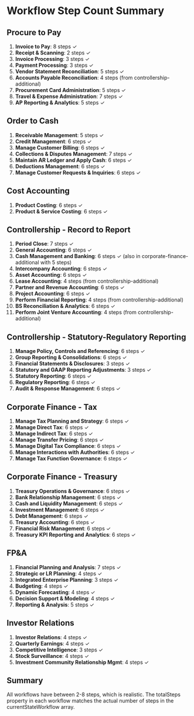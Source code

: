 # Workflow Step Count Summary

## Procure to Pay
1. **Invoice to Pay**: 8 steps ✓
2. **Receipt & Scanning**: 2 steps ✓
3. **Invoice Processing**: 3 steps ✓
4. **Payment Processing**: 3 steps ✓
5. **Vendor Statement Reconciliation**: 5 steps ✓
6. **Accounts Payable Reconciliation**: 4 steps (from controllership-additional)
7. **Procurement Card Administration**: 5 steps ✓
8. **Travel & Expense Administration**: 7 steps ✓
9. **AP Reporting & Analytics**: 5 steps ✓

## Order to Cash
1. **Receivable Management**: 5 steps ✓
2. **Credit Management**: 6 steps ✓
3. **Manage Customer Billing**: 6 steps ✓
4. **Collections & Disputes Management**: 7 steps ✓
5. **Maintain AR Ledger and Apply Cash**: 6 steps ✓
6. **Deductions Management**: 6 steps ✓
7. **Manage Customer Requests & Inquiries**: 6 steps ✓

## Cost Accounting
1. **Product Costing**: 6 steps ✓
2. **Product & Service Costing**: 6 steps ✓

## Controllership - Record to Report
1. **Period Close**: 7 steps ✓
2. **General Accounting**: 6 steps ✓
3. **Cash Management and Banking**: 6 steps ✓ (also in corporate-finance-additional with 5 steps)
4. **Intercompany Accounting**: 6 steps ✓
5. **Asset Accounting**: 6 steps ✓
6. **Lease Accounting**: 4 steps (from controllership-additional)
7. **Partner and Revenue Accounting**: 6 steps ✓
8. **Project Accounting**: 6 steps ✓
9. **Perform Financial Reporting**: 4 steps (from controllership-additional) 
10. **BS Reconciliation & Analytics**: 6 steps ✓
11. **Perform Joint Venture Accounting**: 4 steps (from controllership-additional)

## Controllership - Statutory-Regulatory Reporting
1. **Manage Policy, Controls and Referencing**: 6 steps ✓
2. **Group Reporting & Consolidations**: 6 steps ✓
3. **Financial Statements & Disclosures**: 3 steps ✓
4. **Statutory and GAAP Reporting Adjustments**: 3 steps ✓
5. **Statutory Reporting**: 6 steps ✓
6. **Regulatory Reporting**: 6 steps ✓
7. **Audit & Response Management**: 6 steps ✓

## Corporate Finance - Tax
1. **Manage Tax Planning and Strategy**: 6 steps ✓
2. **Manage Direct Tax**: 6 steps ✓
3. **Manage Indirect Tax**: 6 steps ✓
4. **Manage Transfer Pricing**: 6 steps ✓
5. **Manage Digital Tax Compliance**: 6 steps ✓
6. **Manage Interactions with Authorities**: 6 steps ✓
7. **Manage Tax Function Governance**: 6 steps ✓

## Corporate Finance - Treasury
1. **Treasury Operations & Governance**: 6 steps ✓
2. **Bank Relationship Management**: 6 steps ✓
3. **Cash and Liquidity Management**: 6 steps ✓
4. **Investment Management**: 6 steps ✓
5. **Debt Management**: 6 steps ✓
6. **Treasury Accounting**: 6 steps ✓
7. **Financial Risk Management**: 6 steps ✓
8. **Treasury KPI Reporting and Analytics**: 6 steps ✓

## FP&A
1. **Financial Planning and Analysis**: 7 steps ✓
2. **Strategic or LR Planning**: 4 steps ✓
3. **Integrated Enterprise Planning**: 3 steps ✓
4. **Budgeting**: 4 steps ✓
5. **Dynamic Forecasting**: 4 steps ✓
6. **Decision Support & Modeling**: 4 steps ✓
7. **Reporting & Analysis**: 5 steps ✓

## Investor Relations
1. **Investor Relations**: 4 steps ✓
2. **Quarterly Earnings**: 4 steps ✓
3. **Competitive Intelligence**: 3 steps ✓
4. **Stock Surveillance**: 4 steps ✓
5. **Investment Community Relationship Mgmt**: 4 steps ✓

## Summary
All workflows have between 2-8 steps, which is realistic. The totalSteps property in each workflow matches the actual number of steps in the currentStateWorkflow array. 